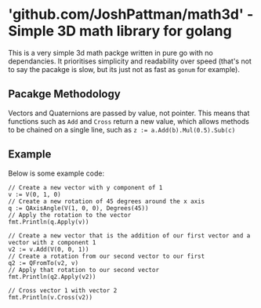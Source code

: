 # 'github.com/JoshPattman/math3d' - Simple 3D math library for golang
This is a very simple 3d math packge written in pure go with no dependancies. It prioritises simplicity and readability over speed (that's not to say the pacakge is slow, but its just not as fast as `gonum` for example).
## Pacakge Methodology
Vectors and Quaternions are passed by value, not pointer. This means that functions such as `Add` and `Cross` return a new value, which allows methods to be chained on a single line, such as `z := a.Add(b).Mul(0.5).Sub(c)`
## Example
Below is some example code:
```golang
// Create a new vector with y component of 1
v := V(0, 1, 0)
// Create a new rotation of 45 degrees around the x axis
q := QAxisAngle(V(1, 0, 0), Degrees(45))
// Apply the rotation to the vector
fmt.Println(q.Apply(v))

// Create a new vector that is the addition of our first vector and a vector with z component 1
v2 := v.Add(V(0, 0, 1))
// Create a rotation from our second vector to our first
q2 := QFromTo(v2, v)
// Apply that rotation to our second vector
fmt.Println(q2.Apply(v2))

// Cross vector 1 with vector 2
fmt.Println(v.Cross(v2))
```